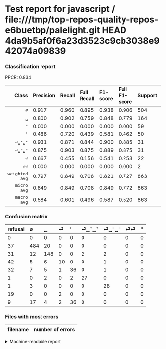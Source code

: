 # Test report for javascript / file:///tmp/top-repos-quality-repos-e6buetbp/palelight.git HEAD 4da9b5af0f6a23d3523c9cb3038e942074a09839

### Classification report

PPCR: 0.834

| Class | Precision | Recall | Full Recall | F1-score | Full F1-score | Support | Full Support | PPCR |
|------:|:----------|:-------|:------------|:---------|:---------|:--------|:-------------|:-----|
| `∅` | 0.917| 0.960| 0.895| 0.938| 0.906| 504| 541| 0.932 |
| `␣` | 0.800| 0.902| 0.759| 0.848| 0.779| 164| 195| 0.841 |
| `"` | 0.000| 0.000| 0.000| 0.000| 0.000| 59| 68| 0.868 |
| `'` | 0.486| 0.720| 0.439| 0.581| 0.462| 50| 82| 0.610 |
| `⏎␣⁺␣⁺` | 0.931| 0.871| 0.844| 0.900| 0.885| 31| 32| 0.969 |
| `⏎␣⁻␣⁻` | 0.875| 0.903| 0.875| 0.889| 0.875| 31| 32| 0.969 |
| `⏎` | 0.667| 0.455| 0.156| 0.541| 0.253| 22| 64| 0.344 |
| `⏎⏎` | 0.000| 0.000| 0.000| 0.000| 0.000| 2| 21| 0.095 |
| `weighted avg` | 0.797| 0.849| 0.708| 0.821| 0.727| 863| 1035| 0.834 |
| `micro avg` | 0.849| 0.849| 0.708| 0.849| 0.772| 863| 1035| 0.834 |
| `macro avg` | 0.584| 0.601| 0.496| 0.587| 0.520| 863| 1035| 0.834 |

### Confusion matrix

|refusal|  ∅| ␣| ⏎| '| ⏎␣⁺␣⁺| ⏎␣⁻␣⁻| ⏎⏎| "| 
|:---|:---|:---|:---|:---|:---|:---|:---|:---|
|0 |0 |0 |0 |0 |0 |0 |0 |0 |
|37 |484 |20 |0 |0 |0 |0 |0 |0 |
|31 |12 |148 |0 |0 |2 |2 |0 |0 |
|42 |5 |6 |10 |0 |0 |1 |0 |0 |
|32 |7 |5 |1 |36 |0 |1 |0 |0 |
|1 |0 |2 |0 |2 |27 |0 |0 |0 |
|1 |3 |0 |0 |0 |0 |28 |0 |0 |
|19 |0 |0 |2 |0 |0 |0 |0 |0 |
|9 |17 |4 |2 |36 |0 |0 |0 |0 |

### Files with most errors

| filename | number of errors|
|:----:|:-----|

<details>
    <summary>Machine-readable report</summary>
```json
{
  "cl_report": {"\"": {"f1-score": 0.0, "precision": 0.0, "recall": 0.0, "support": 59}, "\u0027": {"f1-score": 0.5806451612903226, "precision": 0.4864864864864865, "recall": 0.72, "support": 50}, "macro avg": {"f1-score": 0.5870245778325502, "precision": 0.584481787822305, "recall": 0.601436935955032, "support": 863}, "micro avg": {"f1-score": 0.8493626882966396, "precision": 0.8493626882966396, "recall": 0.8493626882966396, "support": 863}, "weighted avg": {"f1-score": 0.820647100153419, "precision": 0.7974253301929413, "recall": 0.8493626882966396, "support": 863}, "\u2205": {"f1-score": 0.9379844961240309, "precision": 0.9166666666666666, "recall": 0.9603174603174603, "support": 504}, "\u23ce": {"f1-score": 0.5405405405405405, "precision": 0.6666666666666666, "recall": 0.45454545454545453, "support": 22}, "\u23ce\u23ce": {"f1-score": 0.0, "precision": 0.0, "recall": 0.0, "support": 2}, "\u23ce\u2423\u207a\u2423\u207a": {"f1-score": 0.9, "precision": 0.9310344827586207, "recall": 0.8709677419354839, "support": 31}, "\u23ce\u2423\u207b\u2423\u207b": {"f1-score": 0.8888888888888888, "precision": 0.875, "recall": 0.9032258064516129, "support": 31}, "\u2423": {"f1-score": 0.8481375358166189, "precision": 0.8, "recall": 0.9024390243902439, "support": 164}},
  "cl_report_full": {"\"": {"f1-score": 0.0, "precision": 0.0, "recall": 0.0, "support": 68}, "\u0027": {"f1-score": 0.4615384615384615, "precision": 0.4864864864864865, "recall": 0.43902439024390244, "support": 82}, "macro avg": {"f1-score": 0.5199269331702041, "precision": 0.584481787822305, "recall": 0.49595478819941763, "support": 1035}, "micro avg": {"f1-score": 0.7723919915700737, "precision": 0.8493626882966396, "recall": 0.7082125603864734, "support": 1035}, "weighted avg": {"f1-score": 0.7267218993579638, "precision": 0.7654766460613536, "recall": 0.7082125603864734, "support": 1035}, "\u2205": {"f1-score": 0.9055191768007483, "precision": 0.9166666666666666, "recall": 0.8946395563770795, "support": 541}, "\u23ce": {"f1-score": 0.2531645569620253, "precision": 0.6666666666666666, "recall": 0.15625, "support": 64}, "\u23ce\u23ce": {"f1-score": 0.0, "precision": 0.0, "recall": 0.0, "support": 21}, "\u23ce\u2423\u207a\u2423\u207a": {"f1-score": 0.8852459016393444, "precision": 0.9310344827586207, "recall": 0.84375, "support": 32}, "\u23ce\u2423\u207b\u2423\u207b": {"f1-score": 0.875, "precision": 0.875, "recall": 0.875, "support": 32}, "\u2423": {"f1-score": 0.7789473684210527, "precision": 0.8, "recall": 0.7589743589743589, "support": 195}},
  "ppcr": 0.8338164251207729
}
```
</details>
